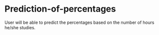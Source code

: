 # Prediction-of-percentages
User will be able to predict the percentages based on the number of hours he/she studies.

